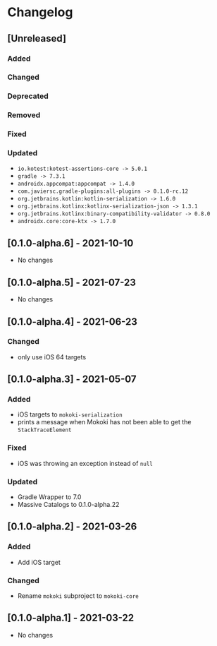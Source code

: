 # Changelog

## [Unreleased]

### Added

### Changed

### Deprecated

### Removed

### Fixed

### Updated

- `io.kotest:kotest-assertions-core -> 5.0.1`
- `gradle -> 7.3.1`
- `androidx.appcompat:appcompat -> 1.4.0`
- `com.javiersc.gradle-plugins:all-plugins -> 0.1.0-rc.12`
- `org.jetbrains.kotlin:kotlin-serialization -> 1.6.0`
- `org.jetbrains.kotlinx:kotlinx-serialization-json -> 1.3.1`
- `org.jetbrains.kotlinx:binary-compatibility-validator -> 0.8.0`
- `androidx.core:core-ktx -> 1.7.0`

## [0.1.0-alpha.6] - 2021-10-10

- No changes

## [0.1.0-alpha.5] - 2021-07-23

- No changes

## [0.1.0-alpha.4] - 2021-06-23

### Changed

- only use iOS 64 targets

## [0.1.0-alpha.3] - 2021-05-07

### Added

- iOS targets to `mokoki-serialization`
- prints a message when Mokoki has not been able to get the `StackTraceElement`

### Fixed

- iOS was throwing an exception instead of `null`

### Updated

- Gradle Wrapper to 7.0
- Massive Catalogs to 0.1.0-alpha.22

## [0.1.0-alpha.2] - 2021-03-26

### Added

- Add iOS target

### Changed

- Rename `mokoki` subproject to `mokoki-core`

## [0.1.0-alpha.1] - 2021-03-22

- No changes
